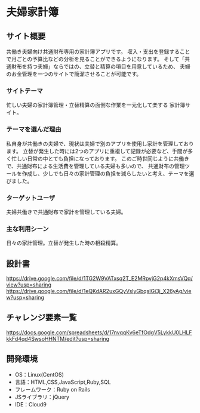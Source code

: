 # 夫婦家計簿

## サイト概要
共働き夫婦向け共通財布専用の家計簿アプリです。
収入・支出を登録することで月ごとの予算比などの分析を見ることができるようになります。
そして「共通財布を持つ夫婦」ならではの、立替と精算の項目を用意しているため、
夫婦のお金管理を一つのサイトで簡潔させることが可能です。


### サイトテーマ
忙しい夫婦の家計簿管理・立替精算の面倒な作業を一元化して楽する
家計簿サイト。

### テーマを選んだ理由
私自身が共働きの夫婦で、現状は夫婦で別のアプリを使用し家計を管理しております。
立替が発生した時には2つのアプリに重複して記録が必要など、手間が多く忙しい日常の中とても負担になっております。
このご時世同じように共働きで、共通財布による生活費を管理している夫婦も多いので、
共通財布の管理ツールを作成し、少しでも日々の家計管理の負担を減らしたいと考え、テーマを選びました。


### ターゲットユーザ
夫婦共働きで共通財布で家計を管理している夫婦。

### 主な利用シーン
日々の家計管理。立替が発生した時の相殺精算。

## 設計書
https://drive.google.com/file/d/1TG2W9VATxsq2T_E2MRpvjG2p4kXmsVQq/view?usp=sharing
https://drive.google.com/file/d/1eQKdAR2uxGQyVslyGbqsIGi3j_X26yAg/view?usp=sharing

## チャレンジ要素一覧
https://docs.google.com/spreadsheets/d/17nvqqKv6eTfOdgV5LykkU0LHLFkkFd4qd4SwsoHHNTM/edit?usp=sharing

## 開発環境
- OS：Linux(CentOS)
- 言語：HTML,CSS,JavaScript,Ruby,SQL
- フレームワーク：Ruby on Rails
- JSライブラリ：jQuery
- IDE：Cloud9
